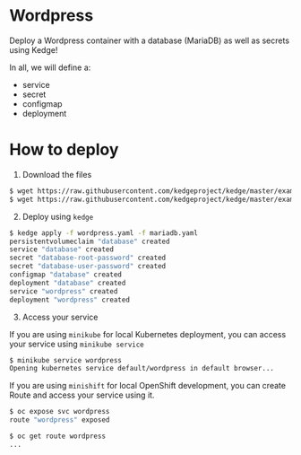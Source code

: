 # Wordpress

Deploy a Wordpress container with a database (MariaDB) as well as secrets using Kedge!

In all, we will define a:
 - service
 - secret
 - configmap
 - deployment

# How to deploy

1. Download the files

```sh
$ wget https://raw.githubusercontent.com/kedgeproject/kedge/master/examples/wordpress/wordpress.yaml
$ wget https://raw.githubusercontent.com/kedgeproject/kedge/master/examples/wordpress/mariadb.yaml
```

2. Deploy using `kedge`

```sh
$ kedge apply -f wordpress.yaml -f mariadb.yaml
persistentvolumeclaim "database" created
service "database" created
secret "database-root-password" created
secret "database-user-password" created
configmap "database" created
deployment "database" created
service "wordpress" created
deployment "wordpress" created
```

3. Access your service

If you are using `minikube` for local Kubernetes deployment, you can access your service using `minikube service`

```sh
$ minikube service wordpress
Opening kubernetes service default/wordpress in default browser...
```

If you are using `minishift` for local OpenShift development, you can create Route  and access your service using it.

```sh
$ oc expose svc wordpress
route "wordpress" exposed

$ oc get route wordpress
...
```
